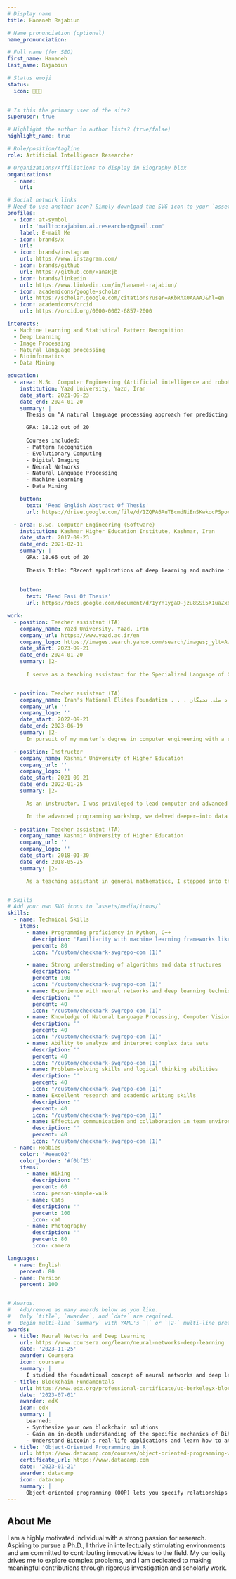 ```yaml
---
# Display name
title: Hananeh Rajabiun

# Name pronunciation (optional)
name_pronunciation:

# Full name (for SEO)
first_name: Hananeh
last_name: Rajabiun

# Status emoji
status:
  icon: 👩🏻‍💻️
  

# Is this the primary user of the site?
superuser: true

# Highlight the author in author lists? (true/false)
highlight_name: true

# Role/position/tagline
role: Artificial Intelligence Researcher

# Organizations/Affiliations to display in Biography blox
organizations:
  - name:
    url: 

# Social network links
# Need to use another icon? Simply download the SVG icon to your `assets/media/icons/` folder.
profiles:
  - icon: at-symbol
    url: 'mailto:rajabiun.ai.researcher@gmail.com'
    label: E-mail Me
  - icon: brands/x
    url: 
  - icon: brands/instagram
    url: https://www.instagram.com/
  - icon: brands/github
    url: https://github.com/HanaRjb
  - icon: brands/linkedin
    url: https://www.linkedin.com/in/hananeh-rajabiun/
  - icon: academicons/google-scholar
    url: https://scholar.google.com/citations?user=AKbRhX0AAAAJ&hl=en
  - icon: academicons/orcid
    url: https://orcid.org/0000-0002-6857-2000

interests:
  - Machine Learning and Statistical Pattern Recognition
  - Deep Learning
  - Image Processing
  - Natural language processing
  - Bioinformatics
  - Data Mining

education:    
  - area: M.Sc. Computer Engineering (Artificial intelligence and robotics)
    institution: Yazd University, Yazd, Iran
    date_start: 2021-09-23
    date_end: 2024-01-20
    summary: |
      Thesis on “A natural language processing approach for predicting the lysine malonylation sites in protein” Supervised by <a href="http://pws.yazd.ac.ir/ghasemzadeh/English.htm">Prof. Mohammad Ghasemzadeh</a>. As part of my thesis, I had the honor of presenting both a conference paper and a journal article. Additionally, I currently have an article under review.

      GPA: 18.12 out of 20
      
      Courses included:
      - Pattern Recognition
      - Evolutionary Computing
      - Digital Imaging
      - Neural Networks
      - Natural Language Processing
      - Machine Learning
      - Data Mining

    button:
      text: 'Read English Abstract Of Thesis'
      url: https://drive.google.com/file/d/1ZQPA6AuTBcmdNiEnSKwkocPSpocU0skX/view?usp=sharing

  - area: B.Sc. Computer Engineering (Software)
    institution: Kashmar Higher Education Institute, Kashmar, Iran
    date_start: 2017-09-23
    date_end: 2021-02-11
    summary: |
      GPA: 18.66 out of 20
      
      Thesis Title: “Recent applications of deep learning and machine intelligence in drug discovery:methods, tools and databases” 
    
    
    button:
      text: 'Read Fasi Of Thesis'
      url: https://docs.google.com/document/d/1yYn1ygaD-jzu8SSi5X1uaZx8qJAWTrlq/edit?usp=drive_link&ouid=105262498162350443206&rtpof=true&sd=true

work:
  - position: Teacher assistant (TA)
    company_name: Yazd University, Yazd, Iran
    company_url: https://www.yazd.ac.ir/en
    company_logo: https://images.search.yahoo.com/search/images;_ylt=AwrFDbKEhZVm_JISq8dXNyoA;_ylu=Y29sbwNiZjEEcG9zAzEEdnRpZAMEc2VjA3Nj?type=E210US885G0&p=Yazd+University&fr=mcafee&th=300&tw=170&imgurl=https%3A%2F%2Fimages.search.yahoo.com%2Fsearch%2Fimages%3Fp%3DYazd%2BUniversity&rurl=https%3A%2F%2Fimages.search.yahoo.com%2Fsearch%2Fimages%3Fp%3DYazd%2BUniversity&name=Yazd+University&h=1024&w=580&turl=https%3A%2F%2Fs.yimg.com%2Fzb%2Fimgv1%2F8a7c33fe-bc22-302a-9dba-7ac2cc790bb4%2Ft_500x300&tt=Yazd+University&sigr=Ecu0AvJ4nMtY&sigit=ET4YHhPF1dSg&sigi=Djd7w2CyalUj&sign=HR6Iw.HDzn8Z&sigt=HR6Iw.HDzn8Z
    date_start: 2023-09-21
    date_end: 2024-01-20
    summary: |2-
      
      I serve as a teaching assistant for the Specialized Language of Computer Engineering course—a vital bridge for our bachelor students. Under the expert guidance of Professor Dr. Mohammad Ghasemzadeh, I navigate the intricacies of technical language, ensuring our future engineers wield both syntax and semantics with precision.


  - position: Teacher assistant (TA)
    company_name: Iran's National Elites Foundation . . . بنیاد ملی نخبگان
    company_url: ''
    company_logo: ''
    date_start: 2022-09-21
    date_end: 2023-06-19
    summary: |2-
      In pursuit of my master’s degree in computer engineering with a specialization in artificial intelligence at Yazd University, I had the honor of being selected by the National Elite Foundation’s Shahid Vazawi project. During the first and second semesters of the 1401-1402 academic year, I served as a teaching assistant for courses in natural language processing (NLP) and algorithms. Under the guidance of Dr. Ghasem Zadeh, I delved into the intricacies of these fields, supporting fellow students and contributing to their learning journey

  - position: Instructor
    company_name: Kashmir University of Higher Education 
    company_url: ''
    company_logo: ''
    date_start: 2021-09-21
    date_end: 2022-01-25
    summary: |2-

      As an instructor, I was privileged to lead computer and advanced programming workshops. In the computer workshop, we explored algorithms, debugging techniques, and the art of efficient problem-solving. 

      In the advanced programming workshop, we delved deeper—into data structures, threading, and design patterns. Each line of code became a brushstroke, crafting elegant solutions.
  
  - position: Teacher assistant (TA)
    company_name: Kashmir University of Higher Education 
    company_url: ''
    company_logo: ''
    date_start: 2018-01-30
    date_end: 2018-05-25
    summary: |2-

      As a teaching assistant in general mathematics, I stepped into the fascinating world of numbers, equations, and problem-solving. Guiding students through mathematical concepts and unraveling the mysteries of algebra, calculus, and geometry was like being a math detective.


# Skills
# Add your own SVG icons to `assets/media/icons/`
skills:
  - name: Technical Skills
    items:
      - name: Programming proficiency in Python, C++
        description: 'Familiarity with machine learning frameworks like Pandas, NumPy, Matplotlib, Seaborn, Scikit-learn, SciPy, Karas, TensorFlow'
        percent: 80
        icon: "/custom/checkmark-svgrepo-com (1)"

      - name: Strong understanding of algorithms and data structures
        description: ''
        percent: 100
        icon: "/custom/checkmark-svgrepo-com (1)"
      - name: Experience with neural networks and deep learning techniques
        description: ''
        percent: 40
        icon: "/custom/checkmark-svgrepo-com (1)"
      - name: Knowledge of Natural Language Processing, Computer Vision, and Data Mining
        description: ''
        percent: 40
        icon: "/custom/checkmark-svgrepo-com (1)"
      - name: Ability to analyze and interpret complex data sets
        description: ''
        percent: 40
        icon: "/custom/checkmark-svgrepo-com (1)"
      - name: Problem-solving skills and logical thinking abilities
        description: ''
        percent: 40
        icon: "/custom/checkmark-svgrepo-com (1)"
      - name: Excellent research and academic writing skills
        description: ''
        percent: 40
        icon: "/custom/checkmark-svgrepo-com (1)"
      - name: Effective communication and collaboration in team environments
        description: ''
        percent: 40
        icon: "/custom/checkmark-svgrepo-com (1)"
  - name: Hobbies
    color: '#eeac02'
    color_border: '#f0bf23'
    items:
      - name: Hiking
        description: ''
        percent: 60
        icon: person-simple-walk
      - name: Cats
        description: ''
        percent: 100
        icon: cat
      - name: Photography
        description: ''
        percent: 80
        icon: camera

languages:
  - name: English
    percent: 80
  - name: Persion
    percent: 100


# Awards.
#   Add/remove as many awards below as you like.
#   Only `title`, `awarder`, and `date` are required.
#   Begin multi-line `summary` with YAML's `|` or `|2-` multi-line prefix and indent 2 spaces below.
awards:
  - title: Neural Networks and Deep Learning
    url: https://www.coursera.org/learn/neural-networks-deep-learning
    date: '2023-11-25'
    awarder: Coursera
    icon: coursera
    summary: |
      I studied the foundational concept of neural networks and deep learning. By the end, I was familiar with the significant technological trends driving the rise of deep learning; build, train, and apply fully connected deep neural networks; implement efficient (vectorized) neural networks; identify key parameters in a neural network’s architecture; and apply deep learning to your own applications.
  - title: Blockchain Fundamentals
    url: https://www.edx.org/professional-certificate/uc-berkeleyx-blockchain-fundamentals
    date: '2023-07-01'
    awarder: edX
    icon: edx
    summary: |
      Learned:
      - Synthesize your own blockchain solutions
      - Gain an in-depth understanding of the specific mechanics of Bitcoin
      - Understand Bitcoin’s real-life applications and learn how to attack and destroy Bitcoin, Ethereum, smart contracts and Dapps, and alternatives to Bitcoin’s Proof-of-Work consensus algorithm
  - title: 'Object-Oriented Programming in R'
    url: https://www.datacamp.com/courses/object-oriented-programming-with-s3-and-r6-in-r
    certificate_url: https://www.datacamp.com
    date: '2023-01-21'
    awarder: datacamp
    icon: datacamp
    summary: |
      Object-oriented programming (OOP) lets you specify relationships between functions and the objects that they can act on, helping you manage complexity in your code. This is an intermediate level course, providing an introduction to OOP, using the S3 and R6 systems. S3 is a great day-to-day R programming tool that simplifies some of the functions that you write. R6 is especially useful for industry-specific analyses, working with web APIs, and building GUIs.
---
```


## About Me

I am a highly motivated individual with a strong passion for research. Aspiring to pursue a Ph.D., I thrive in intellectually stimulating environments and am committed to contributing innovative ideas to the field. My curiosity drives me to explore complex problems, and I am dedicated to making meaningful contributions through rigorous investigation and scholarly work.

